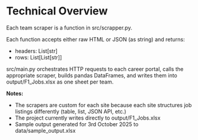 # Technical Overview

Each team scraper is a function in src/scrapper.py.

Each function accepts either raw HTML or JSON (as string) and returns:

- headers: List[str]
- rows: List[List[str]]

src/main.py orchestrates HTTP requests to each career portal, calls the appropriate scraper, builds pandas DataFrames, and writes them into output/F1_Jobs.xlsx as one sheet per team.

**Notes:**
- The scrapers are custom for each site because each site structures job listings differently (table, list, JSON API, etc.)
- The project currently writes directly to output/F1_Jobs.xlsx
- Sample output generated for 3rd October 2025 to data/sample_output.xlsx